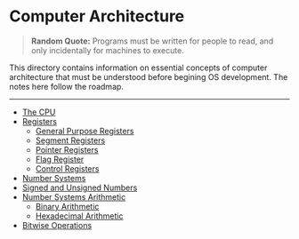 # Computer Architecture

> **Random Quote:** Programs must be written for people to read, and only incidentally for machines to execute.

This directory contains information on essential concepts of computer architecture that must be understood before begining OS development. The notes here follow the roadmap.

---

+ [The CPU](./01_cpu.md)
+ [Registers](./02_registers.md)
    + [General Purpose Registers](./03_general_purpose_registers.md)
    + [Segment Registers](./04_segment_registers.md)
    + [Pointer Registers](./05_pointer_registers.md)
    + [Flag Register](./06_flag_register.md)
    + [Control Registers](./07_control_registers.md)
+ [Number Systems](./08_number_systems.md)
+ [Signed and Unsigned Numbers](./09_signed_and_unsigned_numbers.md)
+ [Number Systems Arithmetic](./10_number_systems_arithmetic.md)
    + [Binary Arithmetic](./11_binary_arithmetic.md)
    + [Hexadecimal Arithmetic](./12_hexadecimal_arithmetic.md)
+ [Bitwise Operations](./13_bitwise_operations.md)
